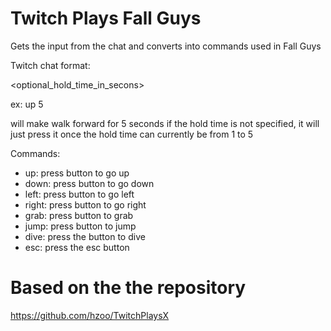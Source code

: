 # Twitch Plays Fall Guys

Gets the input from the chat and converts into commands used in Fall Guys

Twitch chat format: 

<action> <optional_hold_time_in_secons>

ex: up 5

will make walk forward for 5 seconds
if the hold time is not specified, it will just press it once
the hold time can currently be from 1 to 5

Commands:

* up: press button to go up
* down: press button to go down
* left: press button to go left
* right: press button to go right
* grab: press button to grab
* jump: press button to jump
* dive: press the button to dive
* esc: press the esc button



# Based on the the repository

https://github.com/hzoo/TwitchPlaysX